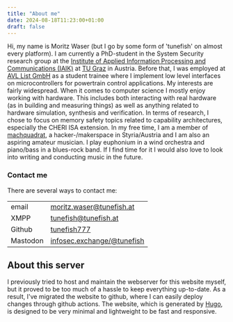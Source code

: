 ```yaml
---
title: "About me"
date: 2024-08-18T11:23:00+01:00
draft: false
---
```

Hi, my name is Moritz Waser (but I go by some form of 'tunefish' on almost every platform).
I am currently a PhD-student in the System Security research group at the [Institute of Applied Information Processing and Communications (IAIK)](https://www.iaik.tugraz.at) at [TU Graz](https://www.tugraz.at) in Austria.
Before that, I was employed at [AVL List GmbH](https://www.avl.com) as a student trainee where I implement low level interfaces on microcontrollers for powertrain control applications.
My interests are fairly widespread.
When it comes to computer science I mostly enjoy working with hardware.
This includes both interacting with real hardware (as in building and measuring things) as well as anything related to hardware simulation, synthesis and verification.
In terms of research, I chose to focus on memory safety topics related to capability architectures, especially the CHERI ISA extension.
In my free time, I am a member of [machquadrat](https://machquadrat.org), a hacker-/makerspace in Styria/Austria and I am also an aspiring amateur musician.
I play euphonium in a wind orchestra and piano/bass in a blues-rock band.
If I find time for it I would also love to look into writing and conducting music in the future. 

### Contact me
There are several ways to contact me:

|          |                                                                   |
|----------|-------------------------------------------------------------------|
| email    | [moritz.waser@tunefish.at](mailto:moritz.waser@tunefish.at)       |
| XMPP     | tunefish@tunefish.at                                              |
| Github   | [tunefish777](https://github.com/tunefish777)                     |
| Mastodon | [infosec.exchange/@tunefish](https://infosec.exchange/@tunefish)  |

## About this server
I previously tried to host and maintain the webserver for this website myself, but it proved to be too much of a hassle to keep everything up-to-date.
As a result, I've migrated the website to github, where I can easily deploy changes through github actions.
The website, which is generated by [Hugo](https://gohugo.io), is designed to be very minimal and lightweight to be fast and responsive.
